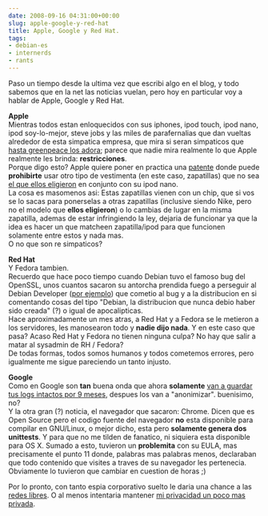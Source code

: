 ```yaml
---  
date: 2008-09-16 04:31:00+00:00  
slug: apple-google-y-red-hat  
title: Apple, Google y Red Hat.  
tags:  
- debian-es  
- internerds  
- rants  
---  
```

  
Paso un tiempo desde la ultima vez que escribi algo en el blog, y todo sabemos que en la net las noticias vuelan, pero hoy en particular voy a hablar de Apple, Google y Red Hat.    
    
**Apple**    
Mientras todos estan enloquecidos con sus iphones, ipod touch, ipod nano, ipod soy-lo-mejor, steve jobs y las miles de parafernalias que dan vueltas alrededor de esta simpatica empresa, que mira si seran simpaticos que [hasta greenpeace los adora](http://www.pcworld.com/article/133548/greenpeace_praises_apple.html); parece que nadie mira realmente lo que Apple realmente les brinda: **restricciones**.    
Porque digo esto? Apple quiere poner en practica una [patente](http://appft1.uspto.gov/netacgi/nph-Parser?Sect1=PTO2&Sect2=HITOFF&p=1&u=%2Fnetahtml%2FPTO%2Fsearch-bool.html&r=5&f=G&l=50&co1=AND&d=PG01&s1=garment.TTL.&OS=TTL/garment&RS=TTL/garment) donde puede **prohibirte** usar otro tipo de vestimenta (en este caso, zapatillas) que no sea [el que ellos eligieron](http://www.apple.com/ipod/nike/) en conjunto con su ipod nano.     
La cosa es masomenos asi: Estas zapatillas vienen con un chip, que si vos se lo sacas para ponerselas a otras zapatillas (inclusive siendo Nike, pero no el modelo que **ellos eligieron**) o lo cambias de lugar en la misma zapatilla, ademas de estar infringiendo la ley, dejaria de funcionar ya que la idea es hacer un que matcheen zapatilla/ipod para que funcionen solamente entre estos y nada mas.    
O no que son re simpaticos?    
    
**Red Hat**    
Y Fedora tambien.    
Recuerdo que hace poco tiempo cuando Debian tuvo el famoso bug del OpenSSL, unos cuantos sacaron su antorcha prendida fuego a perseguir al Debian Developer ([por ejemplo](http://www.gergely.risko.hu/debian-dsa1571.en.html)) que cometio al bug y a la distribucion en si comentando cosas del tipo "Debian, la distribucion que nunca debio haber sido creada" (?) o igual de apocalipticas.    
Hace aproximadamente un mes atras, a Red Hat y a Fedora se le metieron a los servidores, les manosearon todo y **nadie dijo nada**. Y en este caso que pasa? Acaso Red Hat y Fedora no tienen ninguna culpa? No hay que salir a matar al sysadmin de RH / Fedora?    
De todas formas, todos somos humanos y todos cometemos errores, pero igualmente me sigue pareciendo un tanto injusto.    
    
**Google**    
Como en Google son **tan** buena onda que ahora **solamente** [van a guardar tus logs intactos por 9 meses](http://googleblog.blogspot.com/2008/09/another-step-to-protect-user-privacy.html), despues los van a "anonimizar". <sarcasmo>buenisimo, no?</sarcasmo>    
Y la otra gran (?) noticia, el navegador que sacaron: Chrome. Dicen que es Open Source pero el codigo fuente del navegador **no** esta disponible para compilar en GNU/Linux, o mejor dicho, esta pero **solamente genera dos unittests**. Y para que no me tilden de fanatico, ni siquiera esta disponible para OS X. Sumado a esto, tuvieron un **problemita** con su EULA, mas precisamente el punto 11 donde, palabras mas palabras menos, declaraban que todo contenido que visites a traves de su navegador les pertenecia. Obviamente lo tuvieron que cambiar en cuestion de horas ;)    
    
Por lo pronto, con tanto espia corporativo suelto le daria una chance a las [redes libres](http://wiki.buenosaireslibre.org/OtrasRedes). O al menos intentaria mantener [mi privacidad un poco mas privada](https://torproject.org/).  
